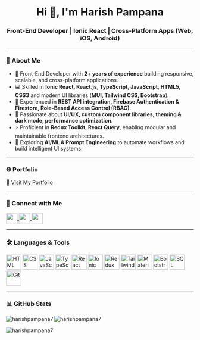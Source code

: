 <h1 align="center">Hi 👋, I'm Harish Pampana</h1>
<h3 align="center">Front-End Developer | Ionic React | Cross-Platform Apps (Web, iOS, Android)</h3>

---

### 🚀 About Me
- 🌟 Front-End Developer with **2+ years of experience** building responsive, scalable, and cross-platform applications.  
- 💻 Skilled in **Ionic React, React.js, TypeScript, JavaScript, HTML5, CSS3** and modern UI libraries (**MUI, Tailwind CSS, Bootstrap**).  
- 🔗 Experienced in **REST API integration, Firebase Authentication & Firestore, Role-Based Access Control (RBAC)**.  
- 🎨 Passionate about **UI/UX, custom component libraries, theming & dark mode, performance optimization**.  
- ⚡ Proficient in **Redux Toolkit, React Query**, enabling modular and maintainable frontend architectures.  
- 🤖 Exploring **AI/ML & Prompt Engineering** to automate workflows and build intelligent UI systems.  

---

### 🌐 Portfolio
<p align="left">
  <a href="https://harishpampana-portfolio.netlify.app/" target="blank">
    🔗 Visit My Portfolio
  </a>
</p>

---

### 🤝 Connect with Me
<p align="left">
  <a href="https://www.linkedin.com/in/pampana-harish-15b9ba23a/" target="blank">
    <img align="center" src="https://cdn-icons-png.flaticon.com/512/174/174857.png" height="30" width="30" /> 
  </a>
  <a href="https://github.com/harishpampana7" target="blank">
    <img align="center" src="https://cdn-icons-png.flaticon.com/512/733/733553.png" height="30" width="30" />
  </a>
  <a href="https://harishpampana-portfolio.netlify.app/" target="blank">
    <img align="center" src="https://cdn-icons-png.flaticon.com/512/3135/3135789.png" height="30" width="30" />
  </a>
</p>

---

### 🛠️ Languages & Tools
<p align="left">
  <img src="https://cdn-icons-png.flaticon.com/512/732/732212.png" alt="HTML" width="40" height="40"/>
  <img src="https://cdn-icons-png.flaticon.com/512/732/732190.png" alt="CSS" width="40" height="40"/>
  <img src="https://cdn-icons-png.flaticon.com/512/5968/5968292.png" alt="JavaScript" width="40" height="40"/>
  <img src="https://cdn-icons-png.flaticon.com/512/919/919832.png" alt="TypeScript" width="40" height="40"/>
  <img src="https://cdn-icons-png.flaticon.com/512/919/919851.png" alt="React" width="40" height="40"/>
  <img src="https://ionicframework.com/docs/icons/logo-react-icon.png" alt="Ionic React" width="40" height="40"/>
  <img src="https://cdn.worldvectorlogo.com/logos/redux.svg" alt="Redux Toolkit" width="40" height="40"/>
  <img src="https://cdn.worldvectorlogo.com/logos/tailwind-css-2.svg" alt="Tailwind CSS" width="40" height="40"/>
  <img src="https://cdn.worldvectorlogo.com/logos/material-ui-1.svg" alt="Material UI" width="40" height="40"/>
  <img src="https://cdn.worldvectorlogo.com/logos/bootstrap-4.svg" alt="Bootstrap" width="40" height="40"/>
  <img src="https://cdn-icons-png.flaticon.com/512/2721/2721296.png" alt="SQL Server" width="40" height="40"/>
  <img src="https://cdn-icons-png.flaticon.com/512/919/919836.png" alt="Git" width="40" height="40"/>
</p>

---

### 📊 GitHub Stats
<p>
  <img align="left" src="https://github-readme-stats.vercel.app/api/top-langs?username=harishpampana7&show_icons=true&locale=en&layout=compact" alt="harishpampana7" />
</p>

<p>
  <img align="center" src="https://github-readme-stats.vercel.app/api?username=harishpampana7&show_icons=true&locale=en" alt="harishpampana7" />
</p>

<p>
  <img align="center" src="https://github-readme-streak-stats.herokuapp.com/?user=harishpampana7&" alt="harishpampana7" />
</p>

